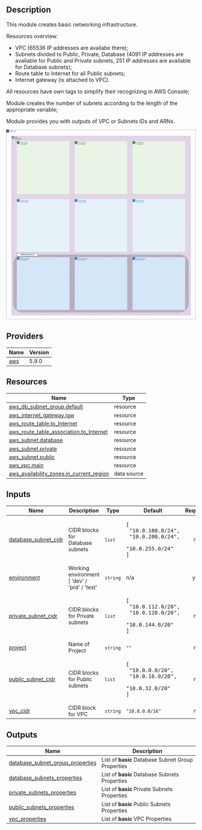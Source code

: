 ## Description

This module creates basic networking infrastructure.

Resources overview:

*  VPC (65536 IP addresses are availabe there);
*  Subnets divided to Public, Private, Database (4091 IP addresses are available for Public and Private subnets, 251 IP addresses are available for Database subnets);
*  Route table to Internet for all Public subnets;
*  Internet gateway (is attached to VPC).

All resources have own tags to simplify their recognizing in AWS Console;

Module creates the number of subnets according to the length of the appropriate variable;

Module provides you with outputs of VPC or Subnets IDs and ARNs.

![networking](../../img/networking.png)

## Providers

| Name | Version |
|------|---------|
| <a name="provider_aws"></a> [aws](#provider\_aws) | 5.9.0 |

## Resources

| Name | Type |
|------|------|
| [aws_db_subnet_group.default](https://registry.terraform.io/providers/hashicorp/aws/latest/docs/resources/db_subnet_group) | resource |
| [aws_internet_gateway.igw](https://registry.terraform.io/providers/hashicorp/aws/latest/docs/resources/internet_gateway) | resource |
| [aws_route_table.to_Internet](https://registry.terraform.io/providers/hashicorp/aws/latest/docs/resources/route_table) | resource |
| [aws_route_table_association.to_Internet](https://registry.terraform.io/providers/hashicorp/aws/latest/docs/resources/route_table_association) | resource |
| [aws_subnet.database](https://registry.terraform.io/providers/hashicorp/aws/latest/docs/resources/subnet) | resource |
| [aws_subnet.private](https://registry.terraform.io/providers/hashicorp/aws/latest/docs/resources/subnet) | resource |
| [aws_subnet.public](https://registry.terraform.io/providers/hashicorp/aws/latest/docs/resources/subnet) | resource |
| [aws_vpc.main](https://registry.terraform.io/providers/hashicorp/aws/latest/docs/resources/vpc) | resource |
| [aws_availability_zones.in_current_region](https://registry.terraform.io/providers/hashicorp/aws/latest/docs/data-sources/availability_zones) | data source |

## Inputs

| Name | Description | Type | Default | Required |
|------|-------------|------|---------|:--------:|
| <a name="input_database_subnet_cidr"></a> [database\_subnet\_cidr](#input\_database\_subnet\_cidr) | CIDR blocks for Database subnets | `list` | <pre>[<br>  "10.0.100.0/24",<br>  "10.0.200.0/24",<br>  "10.0.255.0/24"<br>]</pre> | no |
| <a name="input_environment"></a> [environment](#input\_environment) | Working environment \| 'dev' / 'prd' / 'test' | `string` | n/a | yes |
| <a name="input_private_subnet_cidr"></a> [private\_subnet\_cidr](#input\_private\_subnet\_cidr) | CIDR blocks for Private subnets | `list` | <pre>[<br>  "10.0.112.0/20",<br>  "10.0.128.0/20",<br>  "10.0.144.0/20"<br>]</pre> | no |
| <a name="input_project"></a> [project](#input\_project) | Name of Project | `string` | `""` | no |
| <a name="input_public_subnet_cidr"></a> [public\_subnet\_cidr](#input\_public\_subnet\_cidr) | CIDR blocks for Public subnets | `list` | <pre>[<br>  "10.0.0.0/20",<br>  "10.0.16.0/20",<br>  "10.0.32.0/20"<br>]</pre> | no |
| <a name="input_vpc_cidr"></a> [vpc\_cidr](#input\_vpc\_cidr) | CIDR block for VPC | `string` | `"10.0.0.0/16"` | no |

## Outputs

| Name | Description |
|------|-------------|
| <a name="output_database_subnet_group_properties"></a> [database\_subnet\_group\_properties](#output\_database\_subnet\_group\_properties) | List of **basic** Database Subnet Group Properties |
| <a name="output_database_subnets_properties"></a> [database\_subnets\_properties](#output\_database\_subnets\_properties) | List of **basic** Database Subnets Properties |
| <a name="output_private_subnets_properties"></a> [private\_subnets\_properties](#output\_private\_subnets\_properties) | List of **basic** Private Subnets Properties |
| <a name="output_public_subnets_properties"></a> [public\_subnets\_properties](#output\_public\_subnets\_properties) | List of **basic** Public Subnets Properties |
| <a name="output_vpc_properties"></a> [vpc\_properties](#output\_vpc\_properties) | List of **basic** VPC Properties |